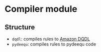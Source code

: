 # Compiler module

## Structure

* `dqdl`: compiles rules to [Amazon DQDL](https://docs.aws.amazon.com/glue/latest/dg/dqdl.html)
* `pydeequ`: compiles rules to pydeequ code
